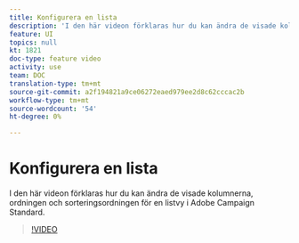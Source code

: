 ```yaml
---
title: Konfigurera en lista
description: 'I den här videon förklaras hur du kan ändra de visade kolumnerna, ordningen och sorteringsordningen för en listvy i Adobe Campaign Standard.  '
feature: UI
topics: null
kt: 1821
doc-type: feature video
activity: use
team: DOC
translation-type: tm+mt
source-git-commit: a2f194821a9ce06272eaed979ee2d8c62cccac2b
workflow-type: tm+mt
source-wordcount: '54'
ht-degree: 0%

---
```



# Konfigurera en lista

I den här videon förklaras hur du kan ändra de visade kolumnerna, ordningen och sorteringsordningen för en listvy i Adobe Campaign Standard.

>[!VIDEO](https://video.tv.adobe.com/v/25288/?quality=12)
